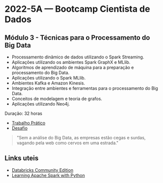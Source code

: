 # 2022-5A — Bootcamp Cientista de Dados

## Módulo 3 - Técnicas para o Processamento do Big Data

- Processamento dinâmico de dados utilizando o Spark Streaming.
- Aplicações utilizando os ambientes Spark GraphX e MLlib.
- Algoritmos de aprendizado de máquina para a preparação e processamento do Big Data.
- Aplicações utilizando o Spark MLlib.
- Ambientes Kafka e Amazon Kinesis.
- Integração entre ambientes e ferramentas para o processamento do Big Data.
- Conceitos de modelagem e teoria de grafos.
- Aplicações utilizando Neo4j.

Duração: 32 horas

- [Trabalho Prático](TrabalhoPratico)
- [Desafio](Desafio)

>"Sem a análise do Big Data, as empresas estão cegas e surdas, vagando pela web como cervos em uma estrada."

## Links uteis

- [Databricks Community Edition](https://community.cloud.databricks.com/)
- [Learning Apache Spark with Python](https://runawayhorse001.github.io/LearningApacheSpark/)
